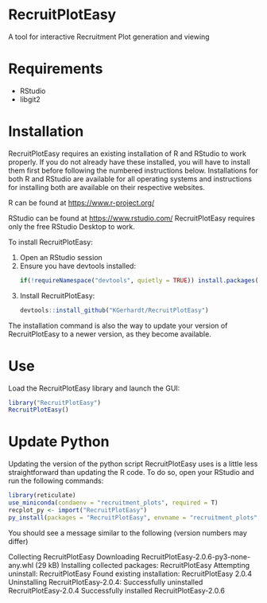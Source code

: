 # RecruitPlotEasy

A tool for interactive Recruitment Plot generation and viewing


# Requirements

- RStudio
- libgit2

# Installation

RecruitPlotEasy requires an existing installation of R and RStudio to work properly. If you do not already have these installed, you will have to install them first before following the numbered instructions below. Installations for both R and RStudio are available for all operating systems and instructions for installing both are available on their respective websites.

R can be found at https://www.r-project.org/

RStudio can be found at https://www.rstudio.com/ RecruitPlotEasy requires only the free RStudio Desktop to work.

To install RecruitPlotEasy:

1. Open an RStudio session
2. Ensure you have devtools installed:
   ```R
   if(!requireNamespace("devtools", quietly = TRUE)) install.packages("devtools")
   ```
3. Install RecruitPlotEasy:
   ```R
   devtools::install_github("KGerhardt/RecruitPlotEasy")
   ```
The installation command is also the way to update your version of RecruitPlotEasy to a newer version, as they become available.

# Use

Load the RecruitPlotEasy library and launch the GUI:
```R
library("RecruitPlotEasy")
RecruitPlotEasy()
```

# Update Python

Updating the version of the python script RecruitPlotEasy uses is a little less straightforward than updating the R code. To do so, open your RStudio and run the following commands:

```R
library(reticulate)
use_miniconda(condaenv = "recruitment_plots", required = T)
recplot_py <- import("RecruitPlotEasy")
py_install(packages = "RecruitPlotEasy", envname = "recruitment_plots", pip = T)
```
You should see a message similar to the following (version numbers may differ)

Collecting RecruitPlotEasy
  Downloading RecruitPlotEasy-2.0.6-py3-none-any.whl (29 kB)
Installing collected packages: RecruitPlotEasy
  Attempting uninstall: RecruitPlotEasy
    Found existing installation: RecruitPlotEasy 2.0.4
    Uninstalling RecruitPlotEasy-2.0.4:
      Successfully uninstalled RecruitPlotEasy-2.0.4
Successfully installed RecruitPlotEasy-2.0.6
